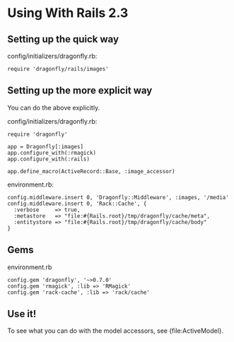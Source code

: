 Using With Rails 2.3
====================

Setting up the quick way
------------------------
config/initializers/dragonfly.rb:

    require 'dragonfly/rails/images'

Setting up the more explicit way
--------------------------------
You can do the above explicitly.

config/initializers/dragonfly.rb:

    require 'dragonfly'

    app = Dragonfly[:images]
    app.configure_with(:rmagick)
    app.configure_with(:rails)

    app.define_macro(ActiveRecord::Base, :image_accessor)

environment.rb:

    config.middleware.insert 0, 'Dragonfly::Middleware', :images, '/media'
    config.middleware.insert 0, 'Rack::Cache', {
      :verbose     => true,
      :metastore   => "file:#{Rails.root}/tmp/dragonfly/cache/meta",
      :entitystore => "file:#{Rails.root}/tmp/dragonfly/cache/body"
    }

Gems
----
environment.rb

    config.gem 'dragonfly', '~>0.7.0'
    config.gem 'rmagick', :lib => 'RMagick'
    config.gem 'rack-cache', :lib => 'rack/cache'

Use it!
-------

To see what you can do with the model accessors, see {file:ActiveModel}.

